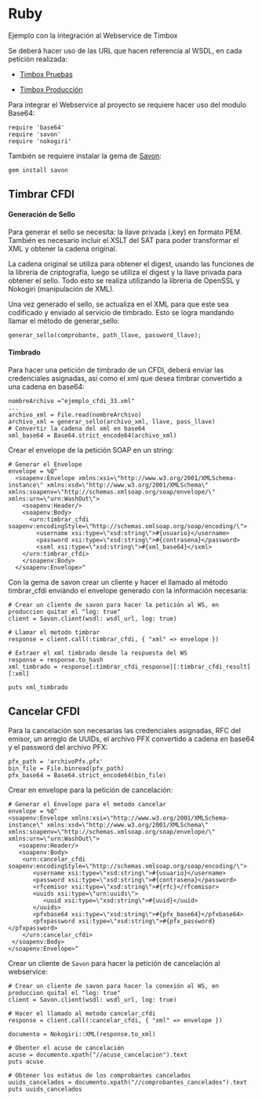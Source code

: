 # Ruby
Ejemplo con la integración al Webservice de Timbox

Se deberá hacer uso de las URL que hacen referencia al WSDL, en cada petición realizada:

- [Timbox Pruebas](https://staging.ws.timbox.com.mx/timbrado_cfdi33/wsdl)

- [Timbox Producción](https://sistema.timbox.com.mx/timbrado_cfdi33/wsdl)

Para integrar el Webservice al proyecto se requiere hacer uso del modulo Base64:

```
require 'base64'
require 'savon'
require 'nokogiri'
```

También se requiere instalar la gema de [Savon](http://savonrb.com/):

```
gem install savon
```

## Timbrar CFDI
#### Generación de Sello
Para generar el sello se necesita: la llave privada (.key) en formato PEM. También es necesario incluir el XSLT del SAT para poder transformar el XML y obtener la cadena original.

La cadena original se utiliza para obtener el digest, usando las funciones de la librería de criptografía, luego se utiliza el digest y la llave privada para obtener el sello. Todo esto se realiza utilizando la libreria de OpenSSL y Nokogiri (manipulación de XML).

Una vez generado el sello, se actualiza en el XML para que este sea codificado y enviado al servicio de timbrado.
Esto se logra mandando llamar el método de generar_sello:
```
generar_sello(comprobante, path_llave, password_llave);
```
#### Timbrado
Para hacer una petición de timbrado de un CFDI, deberá enviar las credenciales asignadas, asi como el xml que desea timbrar convertido a una cadena en base64:
```
nombreArchivo ="ejemplo_cfdi_33.xml"
...
archivo_xml = File.read(nombreArchivo)
archivo_xml = generar_sello(archivo_xml, llave, pass_llave)
# Convertir la cadena del xml en base64
xml_base64 = Base64.strict_encode64(archivo_xml)
```
Crear el envelope de la petición SOAP en un string:
```
# Generar el Envelope
envelope = %Q^
  <soapenv:Envelope xmlns:xsi=\"http://www.w3.org/2001/XMLSchema-instance\" xmlns:xsd=\"http://www.w3.org/2001/XMLSchema\" xmlns:soapenv=\"http://schemas.xmlsoap.org/soap/envelope/\" xmlns:urn=\"urn:WashOut\">
    <soapenv:Header/>
    <soapenv:Body>
      <urn:timbrar_cfdi soapenv:encodingStyle=\"http://schemas.xmlsoap.org/soap/encoding/\">
        <username xsi:type=\"xsd:string\">#{usuario}</username>
        <password xsi:type=\"xsd:string\">#{contrasena}</password>
        <sxml xsi:type=\"xsd:string\">#{xml_base64}</sxml>
    </urn:timbrar_cfdi>
    </soapenv:Body>
  </soapenv:Envelope>^
```
Con la gema de savon crear un cliente y hacer el llamado al método timbrar_cfdi enviándo el envelope generado con la información necesaria:

```
# Crear un cliente de savon para hacer la petición al WS, en produccion quitar el "log: true"
client = Savon.client(wsdl: wsdl_url, log: true)

# Llamar el metodo timbrar
response = client.call(:timbrar_cfdi, { "xml" => envelope })

# Extraer el xml timbrado desde la respuesta del WS
response = response.to_hash
xml_timbrado = response[:timbrar_cfdi_response][:timbrar_cfdi_result][:xml]

puts xml_timbrado
```

## Cancelar CFDI
Para la cancelación son necesarias las credenciales asignadas, RFC del emisor, un arreglo de UUIDs, el archivo PFX convertido a cadena en base64 y el password del archivo PFX:
```
pfx_path = 'archivoPfx.pfx'
bin_file = File.binread(pfx_path)
pfx_base64 = Base64.strict_encode64(bin_file)
```
Crear en envelope para la petición de cancelación:
```
# Generar el Envelope para el metodo cancelar
envelope = %Q^
<soapenv:Envelope xmlns:xsi=\"http://www.w3.org/2001/XMLSchema-instance\" xmlns:xsd=\"http://www.w3.org/2001/XMLSchema\" xmlns:soapenv=\"http://schemas.xmlsoap.org/soap/envelope/\" xmlns:urn=\"urn:WashOut\">
   <soapenv:Header/>
   <soapenv:Body>
    <urn:cancelar_cfdi soapenv:encodingStyle=\"http://schemas.xmlsoap.org/soap/encoding/\">
       <username xsi:type=\"xsd:string\">#{usuario}</username>
       <password xsi:type=\"xsd:string\">#{contrasena}</password>
       <rfcemisor xsi:type=\"xsd:string\">#{rfc}</rfcemisor>
       <uuids xsi:type=\"urn:uuids\">
          <uuid xsi:type=\"xsd:string\">#{uuid}</uuid>
       </uuids>
       <pfxbase64 xsi:type=\"xsd:string\">#{pfx_base64}</pfxbase64>
       <pfxpassword xsi:type=\"xsd:string\">#{pfx_password}</pfxpassword>
    </urn:cancelar_cfdi>
 </soapenv:Body>
</soapenv:Envelope>^
```
Crear un cliente de `Savon` para hacer la petición de cancelación al webservice:
```
# Crear un cliente de savon para hacer la conexión al WS, en produccion quital el "log: true"
client = Savon.client(wsdl: wsdl_url, log: true)

# Hacer el llamado al metodo cancelar_cfdi
response = client.call(:cancelar_cfdi, { "xml" => envelope })

documento = Nokogiri::XML(response.to_xml)

# Obenter el acuse de cancelación
acuse = documento.xpath("//acuse_cancelacion").text
puts acuse

# Obtener los estatus de los comprobantes cancelados
uuids_cancelados = documento.xpath("//comprobantes_cancelados").text
puts uuids_cancelados
```

